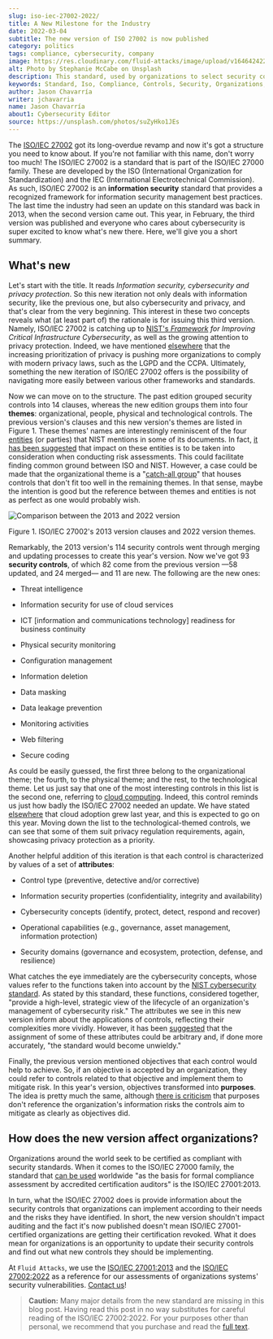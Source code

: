 ```yaml
---
slug: iso-iec-27002-2022/
title: A New Milestone for the Industry
date: 2022-03-04
subtitle: The new version of ISO 27002 is now published
category: politics
tags: compliance, cybersecurity, company
image: https://res.cloudinary.com/fluid-attacks/image/upload/v1646424220/blog/iso-iec-27002-2022/cover_iso27002.webp
alt: Photo by Stephanie McCabe on Unsplash
description: This standard, used by organizations to select security controls that suit their needs, got a long-awaited update. Read this post to find out what changed.
keywords: Standard, Iso, Compliance, Controls, Security, Organizations, Privacy, Ethical Hacking, Pentesting
author: Jason Chavarría
writer: jchavarria
name: Jason Chavarría
about1: Cybersecurity Editor
source: https://unsplash.com/photos/suZyHko1JEs
---
```


The [ISO/IEC 27002](https://www.iso.org/obp/ui/#iso:std:iso-iec:27002:ed-3:v1:en)
got its long-overdue revamp
and now it's got a structure you need to know about.
If you're not familiar with this name,
don't worry too much!
The ISO/IEC 27002 is a standard
that is part of the ISO/IEC 27000 family.
These are developed by the ISO (International Organization for Standardization)
and the IEC (International Electrotechnical Commission).
As such,
ISO/IEC 27002 is an **information security** standard
that provides a recognized framework
for information security management best practices.
The last time the industry had seen an update on this standard
was back in 2013,
when the second version came out.
This year,
in February,
the third version was published
and everyone who cares about cybersecurity is super excited
to know what's new there.
Here,
we'll give you a short summary.

## What's new

Let's start with the title.
It reads *Information security, cybersecurity and privacy protection*.
So this new iteration not only deals with information security,
like the previous one,
but also cybersecurity and privacy,
and that's clear from the very beginning.
This interest in these two concepts reveals
what (at least part of) the rationale is for issuing this third version.
Namely,
ISO/IEC 27002 is catching up to [NIST's *Framework*](https://nvlpubs.nist.gov/nistpubs/CSWP/NIST.CSWP.04162018.pdf)
*for Improving Critical Infrastructure Cybersecurity*,
as well as the growing attention to privacy protection.
Indeed,
we have mentioned [elsewhere](../cybersecurity-trends-2021/)
that the increasing prioritization of privacy is pushing more organizations
to comply with modern privacy laws,
such as the LGPD and the CCPA.
Ultimately,
something the new iteration of ISO/IEC 27002 offers
is the possibility of navigating more easily between various other frameworks
and standards.

Now we can move on to the structure.
The past edition grouped security controls into 14 clauses,
whereas the new edition groups them into four **themes**:
organizational, people, physical and technological controls.
The previous version's clauses
and this new version's themes
are listed in Figure 1.
These themes' names are interestingly reminiscent
of the four [entities](https://csrc.nist.gov/glossary/term/entity)
(or parties)
that NIST mentions in some of its documents.
In fact,
[it has been suggested](../human-security-sensor/)
that impact on these entities is to be taken into consideration
when conducting risk assessments.
This could facilitate finding common ground between ISO and NIST.
However,
a case could be made
that the organizational theme is a "[catch-all group](https://www.iso27001security.com/html/27002.html)"
that houses controls
that don't fit too well in the remaining themes.
In that sense,
maybe the intention is good
but the reference between themes
and entities is not as perfect as one would probably wish.

<div class="imgblock">

![Comparison between the 2013 and 2022 version](https://res.cloudinary.com/fluid-attacks/image/upload/v1646425168/blog/iso-iec-27002-2022/iso27002-Figure-1.webp)

<div class="title">

Figure 1. ISO/IEC 27002's 2013 version clauses
and 2022 version themes.

</div>

</div>

Remarkably,
the 2013 version's 114 security controls went through merging
and updating processes
to create this year's version.
Now we've got 93 **security controls**,
of which 82 come from the previous version
—58 updated, and 24 merged—
and 11 are new.
The following are the new ones:

- Threat intelligence

- Information security for use of cloud services

- ICT \[information and communications technology\] readiness
  for business continuity

- Physical security monitoring

- Configuration management

- Information deletion

- Data masking

- Data leakage prevention

- Monitoring activities

- Web filtering

- Secure coding

As could be easily guessed,
the first three belong to the organizational theme;
the fourth, to the physical theme;
and the rest, to the technological theme.
Let us just say
that one of the most interesting controls in this list is the second one,
referring to [cloud computing](https://en.wikipedia.org/wiki/Cloud_computing).
Indeed,
this control reminds us just how badly the ISO/IEC 27002 needed an update.
We have stated [elsewhere](../cybersecurity-trends-2021/)
that cloud adoption grew last year,
and this is expected to go on this year.
Moving down the list to the technological-themed controls,
we can see that some of them suit privacy regulation requirements,
again,
showcasing privacy protection as a priority.

Another helpful addition of this iteration is
that each control is characterized by values of a set of **attributes**:

- Control type (preventive, detective and/or corrective)

- Information security properties (confidentiality, integrity and availability)

- Cybersecurity concepts (identify, protect, detect, respond and recover)

- Operational capabilities (e.g., governance, asset management,
  information protection)

- Security domains (governance and ecosystem, protection, defense,
  and resilience)

What catches the eye immediately are the cybersecurity concepts,
whose values refer to the functions
taken into account by the [NIST cybersecurity standard](https://nvlpubs.nist.gov/nistpubs/CSWP/NIST.CSWP.04162018.pdf).
As stated by this standard,
these functions,
considered together,
"provide a high-level,
strategic view
of the lifecycle of an organization's management of cybersecurity risk."
The attributes we see in this new version inform
about the applications of controls,
reflecting their complexities more vividly.
However,
it has been [suggested](https://www.iso27001security.com/html/27002.html)
that the assignment of some of these attributes could be arbitrary and,
if done more accurately,
"the standard would become unwieldy."

Finally,
the previous version mentioned objectives
that each control would help to achieve.
So,
if an objective is accepted by an organization,
they could refer to controls related to that objective
and implement them to mitigate risk.
In this year's version,
objectives transformed into **purposes**.
The idea is pretty much the same,
although [there is criticism](https://www.iso27001security.com/html/27002.html)
that purposes don't reference the organization's information risks
the controls aim to mitigate
as clearly as objectives did.

## How does the new version affect organizations?

Organizations around the world seek to be certified
as compliant with security standards.
When it comes to the ISO/IEC 27000 family,
the standard that [can be used](https://www.iso.org/standard/54534.html)
worldwide "as the basis for formal compliance assessment
by accredited certification auditors"
is the ISO/IEC 27001:2013.

In turn,
what the ISO/IEC 27002 does
is provide information about the security controls
that organizations can implement according to their needs
and the risks they have identified.
In short,
the new version shouldn't impact auditing
and the fact it's now published doesn't mean
ISO/IEC 27001-certified organizations are getting their certification revoked.
What it does mean for organizations is an opportunity
to update their security controls
and find out what new controls they should be implementing.

At `Fluid Attacks`,
we use the [ISO/IEC 27001:2013](https://docs.fluidattacks.com/criteria/compliance/iso27001)
and the [ISO/IEC 27002:2022](https://docs.fluidattacks.com/criteria/compliance/iso27002)
as a reference
for our assessments of organizations systems' security vulnerabilities.
[Contact us](../../contact-us/)\!

> **Caution:**
> Many major details from the new standard are missing in this blog post.
> Having read this post in no way substitutes
> for careful reading of the ISO/IEC 27002:2022.
> For your purposes other than personal,
> we recommend that you purchase and read the
> [full text](https://www.iso.org/standard/75652.html).
